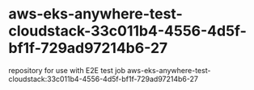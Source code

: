 # aws-eks-anywhere-test-cloudstack-33c011b4-4556-4d5f-bf1f-729ad97214b6-27
repository for use with E2E test job aws-eks-anywhere-test-cloudstack:33c011b4-4556-4d5f-bf1f-729ad97214b6-27
